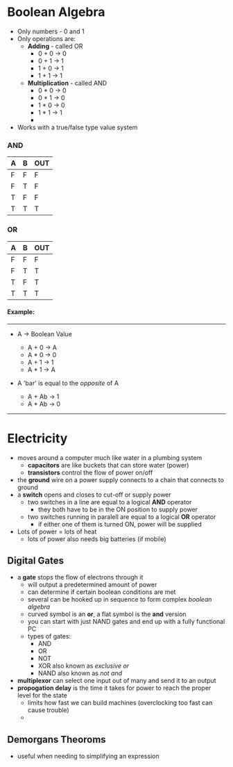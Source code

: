 # Boolean Algebra
* Only numbers - 0 and 1
* Only operations are:
	- **Adding** - called OR
		+ 0 + 0 -> 0
		+ 0 + 1 -> 1
		+ 1 + 0 -> 1
		+ 1 + 1 -> 1
	- **Multiplication** - called AND
		+ 0 * 0 -> 0
		+ 0 * 1 -> 0
		+ 1 * 0 -> 0
		+ 1 * 1 -> 1
		+ 
* Works with a true/false type value system

### AND
| A | B | OUT |
|---|---|-----|
| F | F | F   |
| F | T | F   |
| T | F | F   |
| T | T | T   |

### OR
| A | B | OUT |
|---|---|-----|
| F | F | F   |
| F | T | T   |
| T | F | T   |
| T | T | T   |

#### Example:
***
* A -> Boolean Value
	- A + 0 -> A
	- A * 0 -> 0
	- A + 1 -> 1
	- A * 1 -> A

* A 'bar' is equal to the _opposite_ of A
	- A + Ab -> 1
	- A * Ab -> 0
***

# Electricity
* moves around a computer much like water in a plumbing system
	- **capacitors** are like buckets that can store water (power)
	- **transistors** control the flow of power on/off
* the **ground** wire on a power supply connects to a chain that connects to ground
* a **switch** opens and closes to cut-off or supply power
	- two switches in a line are equal to a logical **AND** operator
		+ they both have to be in the ON position to supply power
	- two switches running in paralell are equal to a logical **OR** operator
		+ if either one of them is turned ON, power will be supplied
* Lots of power = lots of heat
	- lots of power also needs big batteries (if mobile)

## Digital Gates
* a **gate** stops the flow of electrons through it
	- will output a predetermined amount of power
	- can determine if certain boolean conditions are met
	- several can be hooked up in sequence to form complex _boolean algebra_
	- curved symbol is an **or**, a flat symbol is the **and** version
	- you can start with just NAND gates and end up with a fully functional PC
	- types of gates:
		+ AND
		+ OR
		+ NOT
		+ XOR also known as _exclusive or_ 
		+ NAND also known as _not and_
* **multiplexor** can select one input out of many and send it to an output
* **propogation delay** is the time it takes for power to reach the proper level for the state
	- limits how fast we can build machines (overclocking too fast can cause trouble)
	- 


## Demorgans Theoroms
* useful when needing to simplifying an expression
